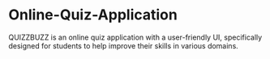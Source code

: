 # Online-Quiz-Application
QUIZZBUZZ is an online quiz application with a user-friendly UI, specifically designed for students to help improve their skills in various domains.
